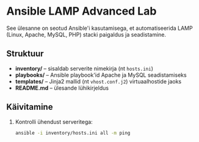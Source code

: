 # Ansible LAMP Advanced Lab

See ülesanne on seotud Ansible'i kasutamisega, et automatiseerida LAMP (Linux, Apache, MySQL, PHP) stacki paigaldus ja seadistamine.

## Struktuur
- **inventory/** – sisaldab serverite nimekirja (nt `hosts.ini`)
- **playbooks/** – Ansible playbook'id Apache ja MySQL seadistamiseks
- **templates/** – Jinja2 mallid (nt `vhost.conf.j2`) virtuaalhostide jaoks
- **README.md** – ülesande lühikirjeldus

## Käivitamine
1. Kontrolli ühendust serveritega:
   ```bash
   ansible -i inventory/hosts.ini all -m ping
